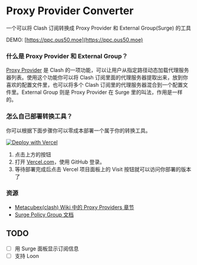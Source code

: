 # Proxy Provider Converter

一个可以将 Clash 订阅转换成 Proxy Provider 和 External Group(Surge) 的工具

DEMO: [https://ppc.ous50.moe](https://ppc.ous50.moe)

### 什么是 Proxy Provider 和 External Group？

[Proxy Provider](https://github.com/Dreamacro/clash/wiki/configuration#proxy-providers) 是 Clash 的一项功能，可以让用户从指定路径动态加载代理服务器列表。使用这个功能你可以将 Clash 订阅里面的代理服务器提取出来，放到你喜欢的配置文件里，也可以将多个 Clash 订阅里的代理服务器混合到一个配置文件里。External Group 则是 Proxy Provider 在 Surge 里的叫法，作用是一样的。

### 怎么自己部署转换工具？

你可以根据下面步骤你可以零成本部署一个属于你的转换工具。

[![Deploy with Vercel](https://vercel.com/button)](https://vercel.com/new/clone?repository-url=https%3A%2F%2Fgithub.com%2Fous50%2Fproxy-provider-converter)

1. 点击上方的按钮
2. 打开 [Vercel.com](https://vercel.com)，使用 GitHub 登录。
3. 等待部署完成后点击 Vercel 项目面板上的 Visit 按钮就可以访问你部署的版本了

### 资源

- [Metacubex(clash) Wiki 中的 Proxy Providers 章节](https://wiki.metacubex.one/config/proxy-providers/)
- [Surge Policy Group 文档](https://manual.nssurge.com/policy-group/policy-including.html)

## TODO 

- [ ] 用 Surge 面板显示订阅信息
- [ ] 支持 Loon